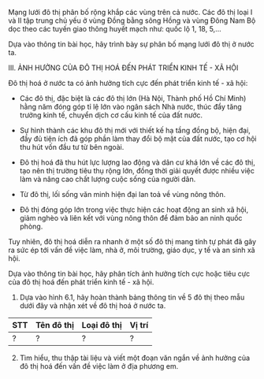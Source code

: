 Mạng lưới đô thị phân bố rộng khắp các vùng trên cả nước. Các đô thị loại I và II tập trung chủ yếu ở vùng Đồng bằng sông Hồng và vùng Đông Nam Bộ dọc theo các tuyến giao thông huyết mạch như: quốc lộ 1, 18, 5,...

Dựa vào thông tin bài học, hãy trình bày sự phân bố mạng lưới đô thị ở nước ta.

III. ẢNH HƯỞNG CỦA ĐÔ THỊ HOÁ ĐẾN PHÁT TRIỂN KINH TẾ - XÃ HỘI

Đô thị hoá ở nước ta có ảnh hưởng tích cực đến phát triển kinh tế - xã hội:

- Các đô thị, đặc biệt là các đô thị lớn (Hà Nội, Thành phố Hồ Chí Minh) hằng năm đóng góp tỉ lệ lớn vào ngân sách Nhà nước, thúc đẩy tăng trưởng kinh tế, chuyển dịch cơ cấu kinh tế của đất nước.

- Sự hình thành các khu đô thị mới với thiết kế hạ tầng đồng bộ, hiện đại, đầy đủ tiện ích đã góp phần làm thay đổi bộ mặt của đất nước, tạo cơ hội thu hút vốn đầu tư từ bên ngoài.

- Đô thị hoá đã thu hút lực lượng lao động và dân cư khá lớn về các đô thị, tạo nên thị trường tiêu thụ rộng lớn, đồng thời giải quyết được nhiều việc làm và nâng cao chất lượng cuộc sống của người dân.

- Từ đô thị, lối sống văn minh hiện đại lan toả về vùng nông thôn.

- Đô thị đóng góp lớn trong việc thực hiện các hoạt động an sinh xã hội, giảm nghèo và liên kết với vùng nông thôn để đảm bảo an ninh quốc phòng.

Tuy nhiên, đô thị hoá diễn ra nhanh ở một số đô thị mang tính tự phát đã gây ra sức ép tới vấn đề việc làm, nhà ở, môi trường, giáo dục, y tế và an sinh xã hội.

Dựa vào thông tin bài học, hãy phân tích ảnh hưởng tích cực hoặc tiêu cực của đô thị hoá đến phát triển kinh tế - xã hội.

1. Dựa vào hình 6.1, hãy hoàn thành bảng thông tin về 5 đô thị theo mẫu dưới đây và nhận xét về đô thị hoá ở nước ta.

STT | Tên đô thị | Loại đô thị | Vị trí
--- | --- | --- | ---
? | ? | ? | ?

2. Tìm hiểu, thu thập tài liệu và viết một đoạn văn ngắn về ảnh hưởng của đô thị hoá đến vấn đề việc làm ở địa phương em.
